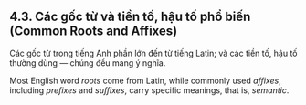 ## 4.3. Các gốc từ và tiền tố, hậu tố phổ biến (Common Roots and Affixes)

Các gốc từ trong tiếng Anh phần lớn đến từ tiếng Latin; và các tiền tố, hậu tố thường dùng — chúng đều mang ý nghĩa.

Most English word _roots_ come from Latin, while commonly used _affixes_, including _prefixes_ and _suffixes_, carry specific meanings, that is, _semantic_.
